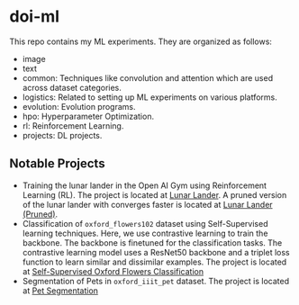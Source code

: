 # doi-ml
This repo contains my ML experiments. They are organized as follows:
* image
* text
* common: Techniques like convolution and attention which are used across dataset categories.
* logistics: Related to setting up ML experiments on various platforms.
* evolution: Evolution programs.
* hpo: Hyperparameter Optimization.
* rl: Reinforcement Learning.
* projects: DL projects.

## Notable Projects
* Training the lunar lander in the Open AI Gym using Reinforcement Learning (RL). The project is located at [Lunar Lander](projects/notebooks/Lunar%20Lander.ipynb). A pruned version of the lunar lander with converges faster is located at [Lunar Lander (Pruned)](projects/notebooks/Lunar%20Lander%20%5BPruned%5D.ipynb).
* Classification of ```oxford_flowers102``` dataset using Self-Supervised learning techniques. Here, we use contrastive learning to train the backbone. The backbone is finetuned for the classification tasks. The contrastive learning model uses a ResNet50 backbone and a triplet loss function to learn similar and dissimilar examples. The project is located at [Self-Supervised Oxford Flowers Classification](projects/notebooks/Self-Supervised%20Classification%20of%20Oxford%20Flowers.ipynb)
* Segmentation of Pets in ```oxford_iiit_pet``` dataset. The project is located at [Pet Segmentation](projects/notebooks/Pet%20Segmentation.ipynb)
